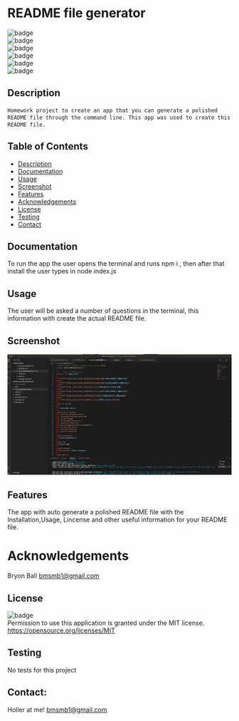 # README file generator
 
   ![badge](https://img.shields.io/github/languages/top/bryonbsmb1/bryon_readme_generator)
   <br> 
   ![badge](https://img.shields.io/github/languages/count/bryonbsmb1/bryon_readme_generator)
   <br>
   ![badge](https://img.shields.io/github/issues/bryonbsmb1/bryon_readme_generator)
   <br>
   ![badge](https://img.shields.io/github/issues-closed/bryonbsmb1/bryon_readme_generator)
   <br>
   ![badge](https://img.shields.io/github/last-commit/bryonbsmb1/bryon_readme_generator)
   <br>
   ![badge](https://img.shields.io/badge/license-MIT-important)
   
   ## Description
   
    Homework project to create an app that you can generate a polished README file through the command line. This app was used to create this README file.
  
   ## Table of Contents
   - [Description](#description)
   - [Documentation](#documentation)
   - [Usage](#usage)
   - [Screenshot](#screenshot)
   - [Features](#features)
   - [Acknowledgements](#acknowledgements)
   - [License](#license)
   - [Testing](#testing)
   - [Contact](#contact)
 
   ## Documentation
   To run the app the user opens the terminal and runs npm i , then after that install the user types in node index.js 
  
   ## Usage
   The user will be asked a number of questions in the terminal, this information with create the actual README file.
 
   ## Screenshot
   ![Screenshot](Assets/READMEscreenshot.png)
 
   ## Features
   The app with auto generate a polished README file with the Installation,Usage, Lincense and other useful information for your README file.
   
   # Acknowledgements
   Bryon Ball bmsmb1@gmail.com
     
   ## License
   ![badge](https://img.shields.io/badge/license-MIT-important)
   <br>
   Permission to use this application is granted under the MIT license. <https://opensource.org/licenses/MIT>
 
 
   ## Testing
   No tests for this project
 
   ## Contact:
   Holler at me! <a href="mailto:bmsmb1@gmail.com">bmsmb1@gmail.com</a>
